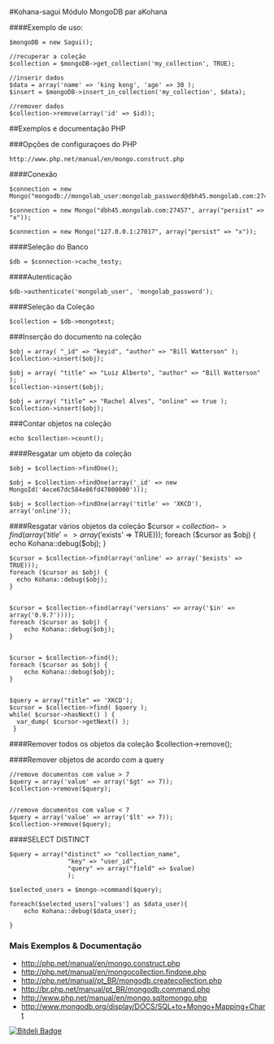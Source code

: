 #Kohana-sagui
Módulo MongoDB par aKohana

####Exemplo de uso:

	$mongoDB = new Sagui();
    
    //recuperar a coleção
    $collection = $mongoDB->get_collection('my_collection', TRUE);
    
    //inserir dados
    $data = array('name' => 'king kong', 'age' => 30 );
    $insert = $mongoDB->insert_in_collection('my_collection', $data); 
    
    //remover dados
    $collection->remove(array('id' => $id));




##Exemplos e documentação PHP



###Opções de configuraçoes do PHP

	http://www.php.net/manual/en/mongo.construct.php
	

    
####Conexão

	$connection = new Mongo("mongodb://mongolab_user:mongolab_password@dbh45.mongolab.com:27457/cache_test");
	
	$connection = new Mongo("dbh45.mongolab.com:27457", array("persist" => "x"));
    
    $connection = new Mongo("127.0.0.1:27017", array("persist" => "x"));
  
    
####Seleção do Banco
    
    $db = $connection->cache_testy; 
    
  
####Autenticação

    $db->authenticate('mongolab_user', 'mongolab_password');                        
                          
    
####Seleção da Coleção

    $collection = $db->mongotest;

 
    
###Inserção do documento na coleção
    
    $obj = array( "_id" => "keyid", "author" => "Bill Watterson" );
    $collection->insert($obj);
  
    $obj = array( "title" => "Luiz Alberto", "author" => "Bill Watterson" );
    $collection->insert($obj);

    $obj = array( "title" => "Rachel Alves", "online" => true );
    $collection->insert($obj);
    
    
###Contar objetos na coleção

    echo $collection->count();

   
####Resgatar um objeto da coleção

    $obj = $collection->findOne();

    $obj = $collection->findOne(array('_id' => new MongoId('4ece67dc584e86fd47000000')));
    
    $obj = $collection->findOne(array('title' => 'XKCD'), array('online'));

####Resgatar vários objetos da coleção
    $cursor = $collection->find(array('title' => array('$exists' => TRUE)));
    foreach ($cursor as $obj) {            
      echo Kohana::debug($obj);
    }
  
    $cursor = $collection->find(array('online' => array('$exists' => TRUE)));
    foreach ($cursor as $obj) {            
      echo Kohana::debug($obj);
    }
    
    
    $cursor = $collection->find(array('versions' => array('$in' => array('0.9.7'))));
    foreach ($cursor as $obj) {            
        echo Kohana::debug($obj);
    }
    
    
    $cursor = $collection->find();
    foreach ($cursor as $obj) {            
        echo Kohana::debug($obj);
    }
    
    
    $query = array("title" => 'XKCD');
    $cursor = $collection->find( $query );
    while( $cursor->hasNext() ) {
      var_dump( $cursor->getNext() );
     }
  
####Remover todos os objetos da coleção
    $collection->remove();
  
    
####Remover objetos de acordo com a query
    
    //remove documentos com value > 7
    $query = array('value' => array('$gt' => 7));
    $collection->remove($query);
  
  
    //remove documentos com value < 7
    $query = array('value' => array('$lt' => 7));
    $collection->remove($query); 
    
    
####SELECT DISTINCT

    $query = array("distinct" => "collection_name", 
                    "key" => "user_id",
                    "query" => array("field" => $value)
                    );
    
    $selected_users = $mongo->command($query);
    
    foreach($selected_users['values'] as $data_user){
        echo Kohana::debug($data_user);  
        
    }

  
### Mais Exemplos & Documentação	
    
* http://php.net/manual/en/mongo.construct.php
* http://php.net/manual/en/mongocollection.findone.php
* http://php.net/manual/pt_BR/mongodb.createcollection.php
* http://br.php.net/manual/pt_BR/mongodb.command.php
* http://www.php.net/manual/en/mongo.sqltomongo.php
* http://www.mongodb.org/display/DOCS/SQL+to+Mongo+Mapping+Chart

[![Bitdeli Badge](https://d2weczhvl823v0.cloudfront.net/madeinnordeste/kohana-sagui/trend.png)](https://bitdeli.com/free "Bitdeli Badge")

